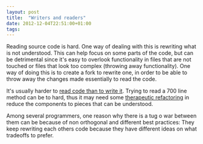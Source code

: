 ```yaml
---
layout: post
title:  "Writers and readers"
date: 2012-12-04T22:51:00+01:00
tags:
---
```


Reading source code is hard. One way of dealing with this is rewriting what is not understood. This can help focus on some parts of the code, but can be detrimental since it's easy to overlook functionality in files that are not touched or files that look too complex (throwing away functionality). One way of doing this is to create a fork to rewrite one, in order to be able to throw away the changes made essentially to read the code.

It's usually harder to [read code than to write it](http://gamedevwithoutacause.com/?p=1329). Trying to read a 700 line method can be to hard, thus it may need some [therapeutic refactoring](https://github.com/kytrinyx/therapeutic-refactoring) in reduce the components to pieces that can be understood.

Among several programmers, one reason why there is a tug o war between them can be because of non orthogonal and different best practices: They keep rewriting each others code because they have different ideas on what tradeoffs to prefer.